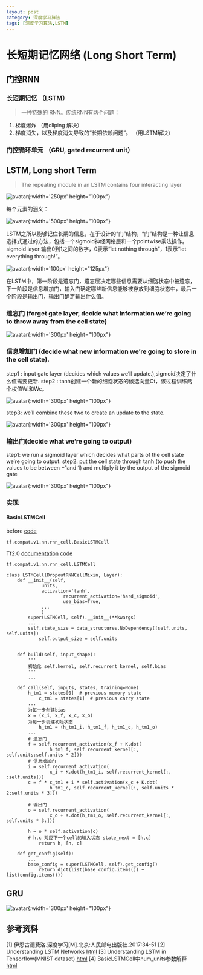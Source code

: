 ```yaml
---
layout: post
category: 深度学习算法
tags: [深度学习算法,LSTM]
---
```


长短期记忆网络 (Long Short Term)
===============

## 门控RNN

### 长短期记忆 （LSTM）

> 一种特殊的 RNN。传统RNN有两个问题：
  1. 梯度爆炸 （用cliping 解决）
  2. 梯度消失，以及梯度消失导致的“长期依赖问题”。 （用LSTM解决）

### 门控循环单元 （GRU, gated recurrent unit）

## LSTM, Long short Term

> The repeating module in an LSTM contains four interacting layer

![avatar](https://gwfp.github.io/static/images/19/07/01/LSTM3-chain.png){:width='250px' height="100px"}

  每个元素的涵义：
	
![avatar](https://gwfp.github.io/static/images/19/07/01/LSTM2-notation.png){:width='500px' height="100px"}

  LSTM之所以能够记住长期的信息，在于设计的“门”结构，“门”结构是一种让信息选择式通过的方法，包括一个sigmoid神经网络层和一个pointwise乘法操作。sigmoid layer 输出0到1之间的数字，0表示“let nothing through”，1表示“let everything through!”。

![avatar](https://gwfp.github.io/static/images/19/07/01/LSTM3-gate.png){:width='100px' height="125px"}

  在LSTM中，第一阶段是遗忘门，遗忘层决定哪些信息需要从细胞状态中被遗忘，下一阶段是信息增加门，输入门确定哪些新信息能够被存放到细胞状态中，最后一个阶段是输出门，输出门确定输出什么值。

### 遗忘门 (forget gate layer, decide what information we’re going to throw away from the cell state)

![avatar](https://gwfp.github.io/static/images/19/07/01/LSTM3-focus-f.png){:width='300px' height="100px"}

### 信息增加门 (decide what new information we’re going to store in the cell state).

step1 : input gate layer (decides which values we’ll update.),sigmoid决定了什么值需要更新.
step2 : tanh创建一个新的细胞状态的候选向量Ct，该过程训练两个权值Wi和Wc。

![avatar](https://gwfp.github.io/static/images/19/07/01/LSTM3-focus-i.png){:width='300px' height="100px"}

step3: we’ll combine these two to create an update to the state.

![avatar](https://gwfp.github.io/static/images/19/07/01/LSTM3-focus-C.png){:width='300px' height="100px"}

### 输出门(decide what we’re going to output)

step1: we run a sigmoid layer which decides what parts of the cell state we’re going to output.
step2: put the cell state through tanh
 (to push the values to be between −1and 1) and multiply it by the output of the sigmoid gate

![avatar](https://gwfp.github.io/static/images/19/07/01/LSTM3-focus-o.png){:width='300px' height="100px"}

### 实现

#### BasicLSTMCell

before [code](https://github.com/tensorflow/tensorflow/blob/master/tensorflow/python/ops/rnn_cell_impl.py)

	tf.compat.v1.nn.rnn_cell.BasicLSTMCell
	
Tf2.0 [documentation](https://keras.io/layers/recurrent/) [code](https://github.com/tensorflow/tensorflow/blob/d90e521d71b88f469e68eb1a467606ea6d44c733/tensorflow/python/keras/layers/recurrent.py)

	tf.compat.v1.nn.rnn_cell.LSTMCell
	
	class LSTMCell(DropoutRNNCellMixin, Layer):
		def __init__(self,
			     units,
			     activation='tanh',
               		     recurrent_activation='hard_sigmoid',
               		     use_bias=True,
			     ...
			     )
			super(LSTMCell, self).__init__(**kwargs)
			...
			self.state_size = data_structures.NoDependency([self.units, self.units])
    			self.output_size = self.units
			
	
		def build(self, input_shape):
			'''
			初始化 self.kernel, self.recurrent_kernel, self.bias
			'''
			...

		def call(self, inputs, states, training=None)
			h_tm1 = states[0]  # previous memory state
    			c_tm1 = states[1]  # previous carry state
			...
			为每一步创建bias
			x = (x_i, x_f, x_c, x_o)
			为每一步创建初始状态
      			h_tm1 = (h_tm1_i, h_tm1_f, h_tm1_c, h_tm1_o)
			...
			# 遗忘门
			f = self.recurrent_activation(x_f + K.dot(
       	 			h_tm1_f, self.recurrent_kernel[:, self.units:self.units * 2]))
			# 信息增加门
			i = self.recurrent_activation(
        			x_i + K.dot(h_tm1_i, self.recurrent_kernel[:, :self.units]))
			c = f * c_tm1 + i * self.activation(x_c + K.dot(
        			h_tm1_c, self.recurrent_kernel[:, self.units * 2:self.units * 3]))			

			# 输出门
			o = self.recurrent_activation(
        			x_o + K.dot(h_tm1_o, self.recurrent_kernel[:, self.units * 3:]))
			
			h = o * self.activation(c)
			# h,c 对应下一个cell的输入状态 state_next = [h,c]
    			return h, [h, c]
	
		def get_config(self):
			...
			base_config = super(LSTMCell, self).get_config()
    			return dict(list(base_config.items()) + list(config.items()))

## GRU

![avatar](https://gwfp.github.io/static/images/19/07/01/LSTM3-var-GRU.png){:width='300px' height="100px"}


## 参考资料


[1] 伊恩古德费洛.深度学习[M].北京:人民邮电出版社.2017:34-51
[2] Understanding LSTM Networks [html](http://colah.github.io/posts/2015-08-Understanding-LSTMs/)
[3] Understanding LSTM in Tensorflow(MNIST dataset) [html](http://1t.click/5ZK)
[4] BasicLSTMCell中num_units参数解释 [html](https://blog.csdn.net/notHeadache/article/details/81164264)
